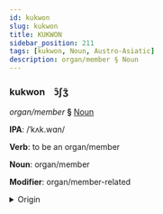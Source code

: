 ```yaml
---
id: kukwon
slug: kukwon
title: KUKWON
sidebar_position: 211
tags: [kukwon, Noun, Austro-Asiatic]
description: organ/member § Noun
---
```


### kukwon&emsp;<span kind="abugida">ɔ̑ʃʒ̃</span>

*organ/member* **§** [Noun](../../tags/Noun)

**IPA**: /ˈkʌk.wɑn/

**Verb**: to be an organ/member

**Noun**: organ/member

**Modifier**: organ/member-related

<details>
    <summary>Origin</summary>
    Vietnamese cơ quan [kəː˧˧ kwaːŋ˧˧]<br/>
    <em>Austro-Asiatic Language Family</em>
</details>